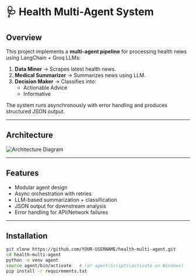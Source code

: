 # 🩺 Health Multi-Agent System

## Overview
This project implements a **multi-agent pipeline** for processing health news using LangChain + Groq LLMs:

1. **Data Miner** → Scrapes latest health news.
2. **Medical Summarizer** → Summarizes news using LLM.
3. **Decision Maker** → Classifies into:
   - Actionable Advice
   - Informative

The system runs asynchronously with error handling and produces structured JSON output.

---

## Architecture
![Architecture Diagram](docs/Architecture.png)

---

## Features
- Modular agent design
- Async orchestration with retries
- LLM-based summarization + classification
- JSON output for downstream analysis
- Error handling for API/Network failures

---

## Installation
```bash
git clone https://github.com/YOUR-USERNAME/health-multi-agent.git
cd health-multi-agent
python -m venv agent
source agent/bin/activate   # (or agent\Scripts\activate on Windows)
pip install -r requirements.txt
